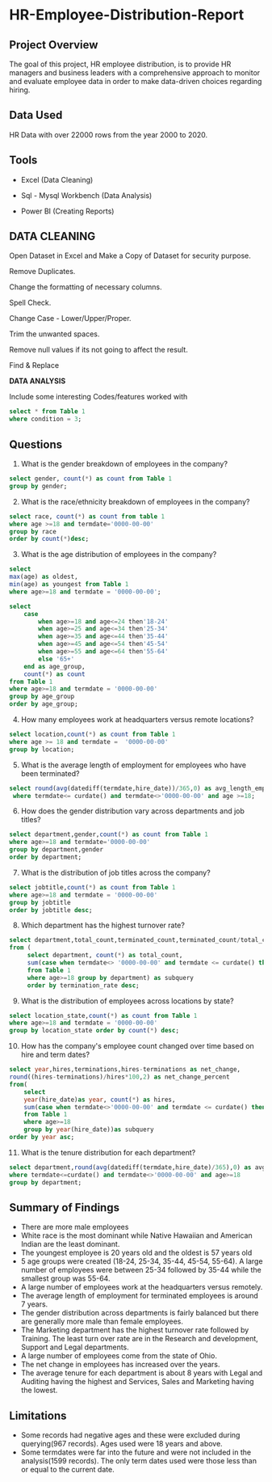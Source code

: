 # HR-Employee-Distribution-Report

## Project Overview

The goal of this project, HR employee distribution, is to provide HR managers and business leaders with a comprehensive approach to monitor and evaluate employee data in order to make data-driven choices regarding hiring.

## Data Used

 HR Data with over 22000 rows from the year 2000 to 2020.

 ## Tools
 
 - Excel (Data Cleaning)
   
 - Sql - Mysql Workbench (Data Analysis)
   
 - Power BI (Creating Reports)

## **DATA CLEANING**

Open Dataset in Excel and Make a Copy of Dataset for security purpose.

Remove Duplicates.

Change the formatting of necessary columns.

Spell Check.

Change Case - Lower/Upper/Proper.

Trim the unwanted spaces.

Remove null values if its not going to affect the result.

Find & Replace

**DATA ANALYSIS**

Include some interesting Codes/features worked with

``` sql
select * from Table 1
where condition = 3;
```

## Questions

1. What is the gender breakdown of employees in the company?
``` sql
select gender, count(*) as count from Table 1
group by gender;
```

  
2. What is the race/ethnicity breakdown of employees in the company?
```sql
select race, count(*) as count from table 1
where age >=18 and termdate='0000-00-00'
group by race
order by count(*)desc;
```
 
3. What is the age distribution of employees in the company?
```sql
select 
max(age) as oldest,
min(age) as youngest from Table 1
where age>=18 and termdate = '0000-00-00';

select
	case 
		when age>=18 and age<=24 then'18-24'
		when age>=25 and age<=34 then'25-34'
		when age>=35 and age<=44 then'35-44'
        when age>=45 and age<=54 then'45-54'
        when age>=55 and age<=64 then'55-64'
        else '65+'
	end as age_group,
    count(*) as count
from Table 1
where age>=18 and termdate = '0000-00-00'
group by age_group
order by age_group;
```


4. How many employees work at headquarters versus remote locations?
```sql
select location,count(*) as count from Table 1 
where age >= 18 and termdate =  '0000-00-00'
group by location;
```



5. What is the average length of employment for employees who have been terminated?
```sql
select round(avg(datediff(termdate,hire_date))/365,0) as avg_length_employment from Table 1
 where termdate<= curdate() and termdate<>'0000-00-00' and age >=18;
```
 
6. How does the gender distribution vary across departments and job titles?
```sql
select department,gender,count(*) as count from Table 1
where age>=18 and termdate='0000-00-00'
group by department,gender
order by department;
```
 
 
7. What is the distribution of job titles across the company?
```sql
select jobtitle,count(*) as count from Table 1
where age>=18 and termdate = '0000-00-00'
group by jobtitle
order by jobtitle desc;
```

 
8. Which department has the highest turnover rate?
```sql
select department,total_count,terminated_count,terminated_count/total_count as termination_rate
from (
	 select department, count(*) as total_count,
     sum(case when termdate<> '0000-00-00' and termdate <= curdate() then 1 else 0 end) as terminated_count
	 from Table 1
     where age>=18 group by department) as subquery
     order by termination_rate desc;
```

9. What is the distribution of employees across locations by state?
```sql
select location_state,count(*) as count from Table 1
where age>=18 and termdate = '0000-00-00'
group by location_state order by count(*) desc;
```
   
10. How has the company's employee count changed over time based on hire and term dates?
```sql
select year,hires,terminations,hires-terminations as net_change,
round((hires-terminations)/hires*100,2) as net_change_percent 
from(
	select 
	year(hire_date)as year, count(*) as hires, 
	sum(case when termdate<>'0000-00-00' and termdate <= curdate() then 1 else 0 end)as terminations
	from Table 1
	where age>=18
	group by year(hire_date))as subquery
order by year asc;
```
   
11. What is the tenure distribution for each department?
```sql
select department,round(avg(datediff(termdate,hire_date)/365),0) as avg_tenure from Table 1
where termdate<=curdate() and termdate<>'0000-00-00' and age>=18
group by department;
```


## Summary of Findings
 - There are more male employees
 - White race is the most dominant while Native Hawaiian and American Indian are the least dominant.
 - The youngest employee is 20 years old and the oldest is 57 years old
 - 5 age groups were created (18-24, 25-34, 35-44, 45-54, 55-64). A large number of employees were between 25-34 followed by 35-44 while the smallest group was 55-64.
 - A large number of employees work at the headquarters versus remotely.
 - The average length of employment for terminated employees is around 7 years.
 - The gender distribution across departments is fairly balanced but there are generally more male than female employees.
 - The Marketing department has the highest turnover rate followed by Training. The least turn over rate are in the Research and development, Support and Legal departments.
 - A large number of employees come from the state of Ohio.
 - The net change in employees has increased over the years.
- The average tenure for each department is about 8 years with Legal and Auditing having the highest and Services, Sales and Marketing having the lowest.

## Limitations

- Some records had negative ages and these were excluded during querying(967 records). Ages used were 18 years and above.
- Some termdates were far into the future and were not included in the analysis(1599 records). The only term dates used were those less than or equal to the current date.

